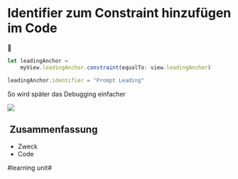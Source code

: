 # Identifier zum Constraint hinzufügen im Code
🪪

```js
let leadingAnchor =
	myView.leadingAnchor.constraint(equalTo: view.leadingAnchor)

leadingAnchor.identifier = "Prompt Leading"
```


So wird später das Debugging einfacher

![][image-1]

##  Zusammenfassung
- Zweck
- Code

[image-1]:	assets/Bildschirm%C2%ADfoto%202023-04-05%20um%2021.40.03.png

#learning unit#